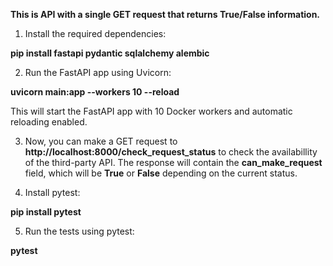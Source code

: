 **This is API with a single GET request that returns True/False information.**

1. Install the required dependencies:

**pip install fastapi pydantic sqlalchemy alembic**

2. Run the FastAPI app using Uvicorn:

**uvicorn main:app --workers 10 --reload**

This will start the FastAPI app with 10 Docker workers and automatic reloading enabled.

3. Now, you can make a GET request to **http://localhost:8000/check_request_status** to check the availabillity of the third-party API.
The response will contain the **can_make_request** field, which will be **True** or **False** depending on the current status.

4. Install pytest:

**pip install pytest**

5. Run the tests using pytest:

**pytest**
